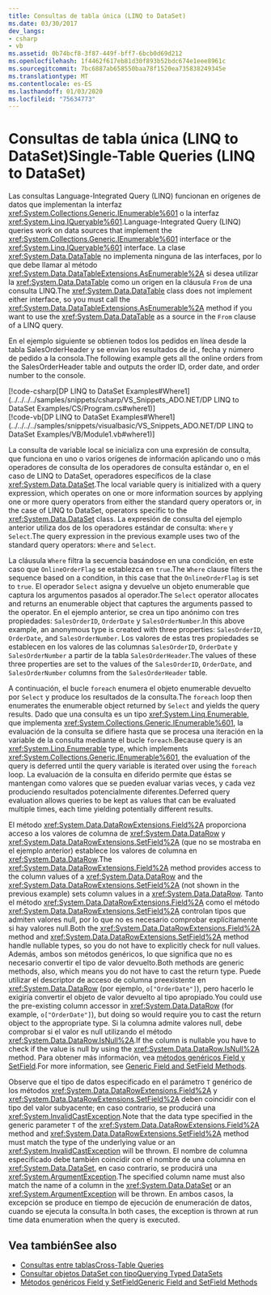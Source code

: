 ```yaml
---
title: Consultas de tabla única (LINQ to DataSet)
ms.date: 03/30/2017
dev_langs:
- csharp
- vb
ms.assetid: 0b74bcf8-3f87-449f-bff7-6bcb0d69d212
ms.openlocfilehash: 1f4462f617eb81d30f893b52bdc674e1eee8961c
ms.sourcegitcommit: 7bc6887ab658550baa78f1520ea735838249345e
ms.translationtype: MT
ms.contentlocale: es-ES
ms.lasthandoff: 01/03/2020
ms.locfileid: "75634773"
---
```

# <a name="single-table-queries-linq-to-dataset"></a><span data-ttu-id="759db-102">Consultas de tabla única (LINQ to DataSet)</span><span class="sxs-lookup"><span data-stu-id="759db-102">Single-Table Queries (LINQ to DataSet)</span></span>
<span data-ttu-id="759db-103">Las consultas Language-Integrated Query (LINQ) funcionan en orígenes de datos que implementan la interfaz <xref:System.Collections.Generic.IEnumerable%601> o la interfaz <xref:System.Linq.IQueryable%601>.</span><span class="sxs-lookup"><span data-stu-id="759db-103">Language-Integrated Query (LINQ) queries work on data sources that implement the <xref:System.Collections.Generic.IEnumerable%601> interface or the <xref:System.Linq.IQueryable%601> interface.</span></span> <span data-ttu-id="759db-104">La clase <xref:System.Data.DataTable> no implementa ninguna de las interfaces, por lo que debe llamar al método <xref:System.Data.DataTableExtensions.AsEnumerable%2A> si desea utilizar la <xref:System.Data.DataTable> como un origen en la cláusula `From` de una consulta LINQ.</span><span class="sxs-lookup"><span data-stu-id="759db-104">The <xref:System.Data.DataTable> class does not implement either interface, so you must call the <xref:System.Data.DataTableExtensions.AsEnumerable%2A> method if you want to use the <xref:System.Data.DataTable> as a source in the `From` clause of a LINQ query.</span></span>  
  
 <span data-ttu-id="759db-105">En el ejemplo siguiente se obtienen todos los pedidos en línea desde la tabla SalesOrderHeader y se envían los resultados de id., fecha y número de pedido a la consola.</span><span class="sxs-lookup"><span data-stu-id="759db-105">The following example gets all the online orders from the SalesOrderHeader table and outputs the order ID, order date, and order number to the console.</span></span>  
  
 [!code-csharp[DP LINQ to DataSet Examples#Where1](../../../../samples/snippets/csharp/VS_Snippets_ADO.NET/DP LINQ to DataSet Examples/CS/Program.cs#where1)]  
 [!code-vb[DP LINQ to DataSet Examples#Where1](../../../../samples/snippets/visualbasic/VS_Snippets_ADO.NET/DP LINQ to DataSet Examples/VB/Module1.vb#where1)] 
  
 <span data-ttu-id="759db-106">La consulta de variable local se inicializa con una expresión de consulta, que funciona en uno o varios orígenes de información aplicando uno o más operadores de consulta de los operadores de consulta estándar o, en el caso de LINQ to DataSet, operadores específicos de la clase <xref:System.Data.DataSet>.</span><span class="sxs-lookup"><span data-stu-id="759db-106">The local variable query is initialized with a query expression, which operates on one or more information sources by applying one or more query operators from either the standard query operators or, in the case of LINQ to DataSet, operators specific to the <xref:System.Data.DataSet> class.</span></span> <span data-ttu-id="759db-107">La expresión de consulta del ejemplo anterior utiliza dos de los operadores estándar de consulta: `Where` y `Select`.</span><span class="sxs-lookup"><span data-stu-id="759db-107">The query expression in the previous example uses two of the standard query operators: `Where` and `Select`.</span></span>  
  
 <span data-ttu-id="759db-108">La cláusula `Where` filtra la secuencia basándose en una condición, en este caso que `OnlineOrderFlag` se establezca en `true`.</span><span class="sxs-lookup"><span data-stu-id="759db-108">The `Where` clause filters the sequence based on a condition, in this case that the `OnlineOrderFlag` is set to `true`.</span></span> <span data-ttu-id="759db-109">El operador `Select` asigna y devuelve un objeto enumerable que captura los argumentos pasados al operador.</span><span class="sxs-lookup"><span data-stu-id="759db-109">The `Select` operator allocates and returns an enumerable object that captures the arguments passed to the operator.</span></span> <span data-ttu-id="759db-110">En el ejemplo anterior, se crea un tipo anónimo con tres propiedades: `SalesOrderID`, `OrderDate` y `SalesOrderNumber`.</span><span class="sxs-lookup"><span data-stu-id="759db-110">In this above example, an anonymous type is created with three properties: `SalesOrderID`, `OrderDate`, and `SalesOrderNumber`.</span></span> <span data-ttu-id="759db-111">Los valores de estas tres propiedades se establecen en los valores de las columnas `SalesOrderID`, `OrderDate` y `SalesOrderNumber` a partir de la tabla `SalesOrderHeader`.</span><span class="sxs-lookup"><span data-stu-id="759db-111">The values of these three properties are set to the values of the `SalesOrderID`, `OrderDate`, and `SalesOrderNumber` columns from the `SalesOrderHeader` table.</span></span>  
  
 <span data-ttu-id="759db-112">A continuación, el bucle `foreach` enumera el objeto enumerable devuelto por `Select` y produce los resultados de la consulta.</span><span class="sxs-lookup"><span data-stu-id="759db-112">The `foreach` loop then enumerates the enumerable object returned by `Select` and yields the query results.</span></span> <span data-ttu-id="759db-113">Dado que una consulta es un tipo <xref:System.Linq.Enumerable>, que implementa <xref:System.Collections.Generic.IEnumerable%601>, la evaluación de la consulta se difiere hasta que se procesa una iteración en la variable de la consulta mediante el bucle `foreach`.</span><span class="sxs-lookup"><span data-stu-id="759db-113">Because query is an <xref:System.Linq.Enumerable> type, which implements <xref:System.Collections.Generic.IEnumerable%601>, the evaluation of the query is deferred until the query variable is iterated over using the `foreach` loop.</span></span> <span data-ttu-id="759db-114">La evaluación de la consulta en diferido permite que éstas se mantengan como valores que se pueden evaluar varias veces, y cada vez produciendo resultados potencialmente diferentes.</span><span class="sxs-lookup"><span data-stu-id="759db-114">Deferred query evaluation allows queries to be kept as values that can be evaluated multiple times, each time yielding potentially different results.</span></span>  
  
 <span data-ttu-id="759db-115">El método <xref:System.Data.DataRowExtensions.Field%2A> proporciona acceso a los valores de columna de <xref:System.Data.DataRow> y <xref:System.Data.DataRowExtensions.SetField%2A> (que no se mostraba en el ejemplo anterior) establece los valores de columna en <xref:System.Data.DataRow>.</span><span class="sxs-lookup"><span data-stu-id="759db-115">The <xref:System.Data.DataRowExtensions.Field%2A> method provides access to the column values of a <xref:System.Data.DataRow> and the <xref:System.Data.DataRowExtensions.SetField%2A> (not shown in the previous example) sets column values in a <xref:System.Data.DataRow>.</span></span> <span data-ttu-id="759db-116">Tanto el método <xref:System.Data.DataRowExtensions.Field%2A> como el método <xref:System.Data.DataRowExtensions.SetField%2A> controlan tipos que admiten valores null, por lo que no es necesario comprobar explícitamente si hay valores null.</span><span class="sxs-lookup"><span data-stu-id="759db-116">Both the <xref:System.Data.DataRowExtensions.Field%2A> method and <xref:System.Data.DataRowExtensions.SetField%2A> method handle nullable types, so you do not have to explicitly check for null values.</span></span> <span data-ttu-id="759db-117">Además, ambos son métodos genéricos, lo que significa que no es necesario convertir el tipo de valor devuelto.</span><span class="sxs-lookup"><span data-stu-id="759db-117">Both methods are generic methods, also, which means you do not have to cast the return type.</span></span> <span data-ttu-id="759db-118">Puede utilizar el descriptor de acceso de columna preexistente en <xref:System.Data.DataRow> (por ejemplo, `o["OrderDate"]`), pero hacerlo le exigiría convertir el objeto de valor devuelto al tipo apropiado.</span><span class="sxs-lookup"><span data-stu-id="759db-118">You could use the pre-existing column accessor in <xref:System.Data.DataRow> (for example, `o["OrderDate"]`), but doing so would require you to cast the return object to the appropriate type.</span></span>  <span data-ttu-id="759db-119">Si la columna admite valores null, debe comprobar si el valor es null utilizando el método <xref:System.Data.DataRow.IsNull%2A>.</span><span class="sxs-lookup"><span data-stu-id="759db-119">If the column is nullable you have to check if the value is null by using the <xref:System.Data.DataRow.IsNull%2A> method.</span></span> <span data-ttu-id="759db-120">Para obtener más información, vea [métodos genéricos Field y SetField](generic-field-and-setfield-methods-linq-to-dataset.md).</span><span class="sxs-lookup"><span data-stu-id="759db-120">For more information, see [Generic Field and SetField Methods](generic-field-and-setfield-methods-linq-to-dataset.md).</span></span>  
  
 <span data-ttu-id="759db-121">Observe que el tipo de datos especificado en el parámetro `T` genérico de los métodos <xref:System.Data.DataRowExtensions.Field%2A> y <xref:System.Data.DataRowExtensions.SetField%2A> deben coincidir con el tipo del valor subyacente; en caso contrario, se producirá una <xref:System.InvalidCastException>.</span><span class="sxs-lookup"><span data-stu-id="759db-121">Note that the data type specified in the generic parameter `T` of the <xref:System.Data.DataRowExtensions.Field%2A> method and <xref:System.Data.DataRowExtensions.SetField%2A> method must match the type of the underlying value or an <xref:System.InvalidCastException> will be thrown.</span></span> <span data-ttu-id="759db-122">El nombre de columna especificado debe también coincidir con el nombre de una columna en <xref:System.Data.DataSet>, en caso contrario, se producirá una <xref:System.ArgumentException>.</span><span class="sxs-lookup"><span data-stu-id="759db-122">The specified column name must also match the name of a column in the <xref:System.Data.DataSet> or an <xref:System.ArgumentException> will be thrown.</span></span> <span data-ttu-id="759db-123">En ambos casos, la excepción se produce en tiempo de ejecución de enumeración de datos, cuando se ejecuta la consulta.</span><span class="sxs-lookup"><span data-stu-id="759db-123">In both cases, the exception is thrown at run time data enumeration when the query is executed.</span></span>  
  
## <a name="see-also"></a><span data-ttu-id="759db-124">Vea también</span><span class="sxs-lookup"><span data-stu-id="759db-124">See also</span></span>

- [<span data-ttu-id="759db-125">Consultas entre tablas</span><span class="sxs-lookup"><span data-stu-id="759db-125">Cross-Table Queries</span></span>](cross-table-queries-linq-to-dataset.md)
- [<span data-ttu-id="759db-126">Consultar objetos DataSet con tipo</span><span class="sxs-lookup"><span data-stu-id="759db-126">Querying Typed DataSets</span></span>](querying-typed-datasets.md)
- [<span data-ttu-id="759db-127">Métodos genéricos Field y SetField</span><span class="sxs-lookup"><span data-stu-id="759db-127">Generic Field and SetField Methods</span></span>](generic-field-and-setfield-methods-linq-to-dataset.md)
